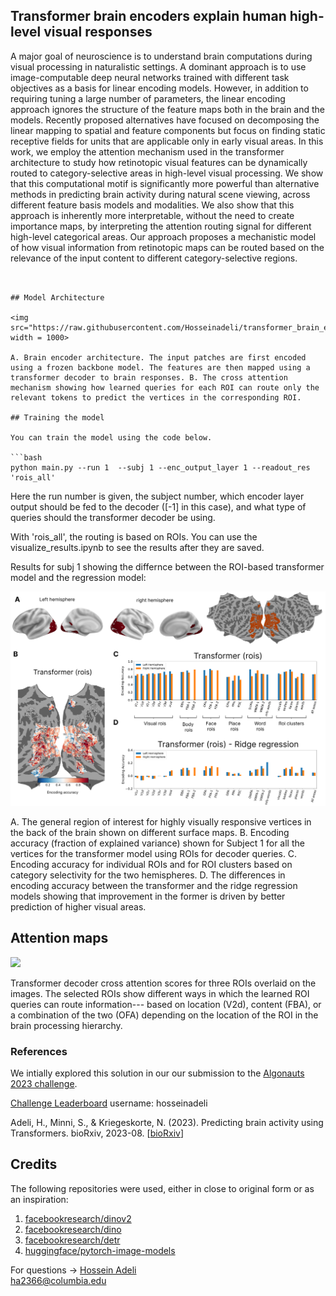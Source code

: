 


## Transformer brain encoders explain human high-level visual responses 

A major goal of neuroscience is to understand brain computations during
visual processing in naturalistic settings. A dominant approach is to use
image-computable deep neural networks trained with different task objectives as
a basis for linear encoding models. However, in addition to requiring tuning a
large number of parameters, the linear encoding approach ignores the structure
of the feature maps both in the brain and the models. Recently proposed
alternatives have focused on decomposing the linear mapping to spatial and
feature components but focus on finding static receptive fields for units that
are applicable only in early visual areas. In this work, we employ the
attention mechanism used in the transformer architecture to study how
retinotopic visual features can be dynamically routed to category-selective
areas in high-level visual processing. We show that this computational motif is
significantly more powerful than alternative methods in predicting brain
activity during natural scene viewing, across different feature basis models
and modalities. We also show that this approach is inherently more
interpretable, without the need to create importance maps, by interpreting the
attention routing signal for different high-level categorical areas. Our
approach proposes a mechanistic model of how visual information from
retinotopic maps can be routed based on the relevance of the input content to
different category-selective regions.

<!-- 
Adeli, H., Minni, S., & Kriegeskorte, N. (2023). Predicting brain activity using Transformers. bioRxiv, 2023-08. [[bioRxiv](https://www.biorxiv.org/content/10.1101/2023.08.02.551743v1.abstract)]

``` bibtex
@article{adeli2023predicting,
  title={Predicting brain activity using Transformers},
  author={Adeli, Hossein and Minni, Sun and Kriegeskorte, Nikolaus},
  journal={bioRxiv},
  pages={2023--08},
  year={2023},
  publisher={Cold Spring Harbor Laboratory}
} -->

``` 


## Model Architecture

<img src="https://raw.githubusercontent.com/Hosseinadeli/transformer_brain_encoder/main/figures/arch.png" width = 1000> 

A. Brain encoder architecture. The input patches are first encoded using a frozen backbone model. The features are then mapped using a transformer decoder to brain responses. B. The cross attention mechanism showing how learned queries for each ROI can route only the relevant tokens to predict the vertices in the corresponding ROI.

## Training the model

You can train the model using the code below. 

```bash
python main.py --run 1  --subj 1 --enc_output_layer 1 --readout_res 'rois_all'
```
Here the run number is given, the subject number, which encoder layer output should be fed to the decoder ([-1] in this case), and what type of queries should the transformer decoder be using. 

With 'rois_all', the routing is based on ROIs. You can use the visualize_results.ipynb to see the results after they are saved. 

Results for subj 1 showing the differnce between the ROI-based transformer model and the regression model:

<img src="https://raw.githubusercontent.com/Hosseinadeli/transformer_brain_encoder/main/figures/rois.png" width = 1000> 

A. The general region of interest for highly visually responsive vertices in the back of the brain shown on different surface maps. B. Encoding accuracy (fraction of explained variance) shown for Subject 1 for all the vertices for the transformer model using ROIs for decoder queries. C. Encoding accuracy for individual ROIs and for ROI clusters based on category selectivity for the two hemispheres. D. The differences in encoding accuracy between the transformer and the ridge regression models showing that improvement in the former is driven by better prediction of higher visual areas.


## Attention maps

<img src="https://raw.githubusercontent.com/Hosseinadeli/transformer_brain_encoder/main/figures/att.png" width = 700> 

Transformer decoder cross attention scores for three ROIs overlaid on the images. The selected ROIs show different ways in which the learned ROI queries can route information--- based on location (V2d), content (FBA), or a combination of the two (OFA) depending on the location of the ROI in the brain processing hierarchy.

### References 

We intially explored this solution in our our submission to the [Algonauts 2023 challenge](http://algonauts.csail.mit.edu/challenge.html). 

[Challenge Leaderboard](https://codalab.lisn.upsaclay.fr/competitions/9304#results) 
username: hosseinadeli

Adeli, H., Minni, S., & Kriegeskorte, N. (2023). Predicting brain activity using Transformers. bioRxiv, 2023-08. [[bioRxiv](https://www.biorxiv.org/content/10.1101/2023.08.02.551743v1.abstract)]

<!-- 
``` bibtex
@article{adeli2023predicting,
  title={Predicting brain activity using Transformers},
  author={Adeli, Hossein and Minni, Sun and Kriegeskorte, Nikolaus},
  journal={bioRxiv},
  pages={2023--08},
  year={2023},
  publisher={Cold Spring Harbor Laboratory}
}
```  -->


<!-- ### Repo map

```bash
├── ops                         # Functional operators
    └ ...
├── components                  # Parts zoo, any of which can be used directly
│   ├── attention
│   │    └ ...                  # all the supported attentions
│   ├── feedforward             #
│   │    └ ...                  # all the supported feedforwards
│   ├── positional_embedding    #
│   │    └ ...                  # all the supported positional embeddings
│   ├── activations.py          #
│   └── multi_head_dispatch.py  # (optional) multihead wrap
|
├── benchmarks
│     └ ...                     # A lot of benchmarks that you can use to test some parts
└── triton
      └ ...                     # (optional) all the triton parts, requires triton + CUDA gpu
``` -->
## Credits

The following repositories were used, either in close to original form or as an inspiration:

1) [facebookresearch/dinov2](https://github.com/facebookresearch/dinov2) <br/>
2) [facebookresearch/dino](https://github.com/facebookresearch/dino) <br/>
3) [facebookresearch/detr](https://github.com/facebookresearch/detr) <br/>
4) [huggingface/pytorch-image-models](https://github.com/huggingface/pytorch-image-models) <br/>


For questions -> [Hossein Adeli](https://hosseinadeli.github.io/)<br />
ha2366@columbia.edu